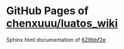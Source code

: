 GitHub Pages of [chenxuuu/luatos_wiki](https://github.com/chenxuuu/luatos_wiki.git)
===
Sphinx html documentation of [629bbf2e](https://github.com/chenxuuu/luatos_wiki/tree/629bbf2eee7808518698f8266ea169bbd82e3bfd)
